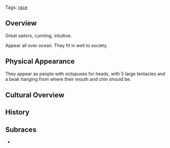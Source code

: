 Tags: [race](Races)

## Overview

Great sailors, cunning, intuitive.

Appear all over ocean. They fit in well to society.

## Physical Appearance

They appear as people with octopuses for heads, with 5 large tentacles and a beak hanging from where their mouth and chin should be.

## Cultural Overview



## History



## Subraces

- 
